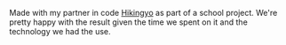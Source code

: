 Made with my partner in code [Hikingyo](https://github.com/Hikingyo) as part of a school project. We're pretty happy with the result given the time we spent on it and the technology we had the use.
